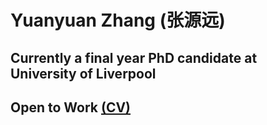 # Yuanyuan Zhang (张源远)
## Currently a final year PhD candidate at University of Liverpool
## Open to Work [(CV)](material/cv.pdf)





